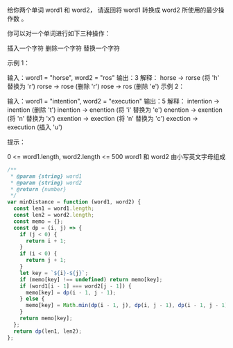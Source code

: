 <!-- @format -->

###

给你两个单词 word1 和 word2， 请返回将 word1 转换成 word2 所使用的最少操作数 。

你可以对一个单词进行如下三种操作：

插入一个字符
删除一个字符
替换一个字符

示例 1：

输入：word1 = "horse", word2 = "ros"
输出：3
解释：
horse -> rorse (将 'h' 替换为 'r')
rorse -> rose (删除 'r')
rose -> ros (删除 'e')
示例 2：

输入：word1 = "intention", word2 = "execution"
输出：5
解释：
intention -> inention (删除 't')
inention -> enention (将 'i' 替换为 'e')
enention -> exention (将 'n' 替换为 'x')
exention -> exection (将 'n' 替换为 'c')
exection -> execution (插入 'u')

提示：

0 <= word1.length, word2.length <= 500
word1 和 word2 由小写英文字母组成

```js
/**
 * @param {string} word1
 * @param {string} word2
 * @return {number}
 */
var minDistance = function (word1, word2) {
  const len1 = word1.length;
  const len2 = word2.length;
  const memo = {};
  const dp = (i, j) => {
    if (j < 0) {
      return i + 1;
    }
    if (i < 0) {
      return j + 1;
    }
    let key = `${i}-${j}`;
    if (memo[key] !== undefined) return memo[key];
    if (word1[i - 1] === word2[j - 1]) {
      memo[key] = dp(i - 1, j - 1);
    } else {
      memo[key] = Math.min(dp(i - 1, j), dp(i, j - 1), dp(i - 1, j - 1)) + 1;
    }
    return memo[key];
  };
  return dp(len1, len2);
};
```
